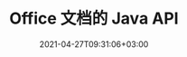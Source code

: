 ---
############################# Static ############################
layout: "product"
date: 2021-04-27T09:31:06+03:00
draft: false

product: "Total"
product_tag: "total"
platform: "Java"
platform_tag: "java"

############################# Head ############################
head_title: "Java 文档操作 API - 创建编辑转换视图注释文档"
head_description: "适用于 Word Excel PowerPoint Outlook HTML PDF 图像 3D 格式的 Java 文档操作 API。将条形码和 OCR 功能添加到您的 Java 应用程序。"

############################# Header ############################
title: "Office 文档的 Java API"
description: "在 Java 中创建、操作、转换、比较、搜索、签名和查看 Word、Excel、PowerPoint、Outlook、Visio、PDF 和 100 多种其他文件格式。"
button:
    enable: true

############################# SubMenu ############################
submenu:
  enable: true

############################# Overview ############################
overview:
    enable: true
    content: |
      Conholdate.Total for Java 将 Java 的所有文件格式 API 组合为 Aspose 和 GroupDocs 提供的单个包。它使开发人员能够在任何 Java（J2SE、J2EE、J2ME）应用程序中的各种流行文档格式之间创建、编辑、打印、查看、注释、比较、签名、自动化、搜索和转换。

############################# Products ############################
products:
    enable: true
    title: "产品"
    description: "适用于 Java 的 Conholdate.Total 包括以下适用于 Java 的文档操作 API："

    product:
        # product loop
        - image: "https://www.aspose.cloud/templates/aspose/App_Themes/V3/images/total/272x272/aspose_total-for-java-min.png"
          img_alt: "Aspose.Total for Java"
          name: "Aspose.Total for Java"
          content: |
            Aspose.Total for Java 是一个包含所有 Aspose for Java API 的包。它使您能够在任何 Java 应用程序中创建、操作、转换和渲染 Word、Excel、PDF、PowerPoint、Outlook 和 100 多种其他文件格式，而无需安装 Microsoft Office。
          link: "https://products.aspose.com/zh/total/java/"

        # product loop
        - image: "https://www.groupdocs.cloud/templates/groupdocs/images/product-logos/groupdocs-total-java.png"
          img_alt: "GroupDocs.Total for Java"
          name: "GroupDocs.Total for Java"
          content: |
            GroupDocs.Total for Java 是 GroupDocs 提供的每个 Java API 的编译。它提供了在任何 Java 应用程序中查看、注释、转换、比较、签名、加水印和编辑最流行的文件格式的能力。
          link: "https://products.groupdocs.com/zh/total/java/"

############################# Features ############################
features:
    enable: true
    title: "API 功能"

    more_feature:
      # more_feature_loop
      - title: "处理多种文件格式"
        content: |
          Conholdate.Total for Java 允许您构建一个非常通用的文件处理系统，能够处理许多流行的文件格式。您可以轻松打开、创建、修改甚至相互转换以下类型的文件格式。

          * 微软 Word 文档
          * Microsoft Excel 电子表格
          * 微软 PowerPoint 演示文稿
          * Microsoft Outlook 消息和存储文件
          * 微软项目文件
          * 微软 Visio 文件
          * 微软 OneNote 文件
          * Adobe PDF 文件
          * OpenOffice 文档
          * 光栅和矢量图像文件
          * 3D 和 CAD 文件
          * HTML 文件

      # more_feature_loop
      - title: "微软办公自动化——不需要"
        content: |
          Conholdate.Total for Java 是使用托管代码构建的，不需要 Microsoft Office 或任何其他工具即可处理任何受支持的文件格式。在支持的功能、安全性、稳定性、可扩展性、速度和价格方面，它是一个完美的 Microsoft Office 自动化替代方案。

############################# Support ############################
support:
    enable: true

############################# Back to top ###############################
back_to_top:
  enable: true
---